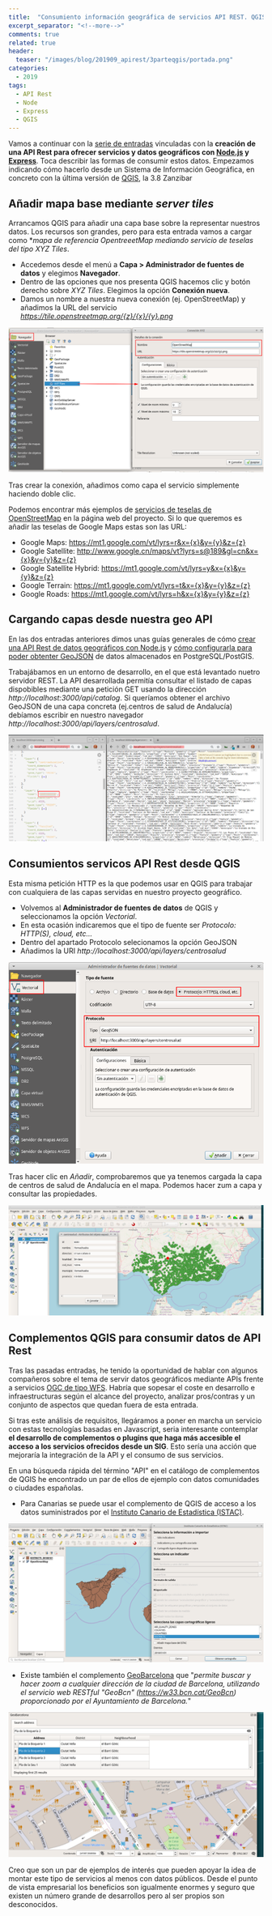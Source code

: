 ```yaml
---
title:  "Consumiento información geográfica de servicios API REST. QGIS"
excerpt_separator: "<!--more-->"
comments: true
related: true
header:
  teaser: "/images/blog/201909_apirest/3parteqgis/portada.png" 
categories: 
  - 2019
tags:
  - API Rest
  - Node
  - Express
  - QGIS
---
```


Vamos a continuar con la [serie de entradas](http://www.sigdeletras.com/2019/apirest-de-datos-geograficos-con-node-y-express_2/) vinculadas con la **creación de una API Rest para ofrecer servicios y datos geográficos con [Node.js](https://nodejs.org/es/) y [Express](https://expressjs.com/es/)**. Toca describir las formas de consumir estos datos. Empezamos indicando cómo hacerlo desde un Sistema de Información Geográfica, en concreto con la última versión de [QGIS](https://www.qgis.org/es/site/), la 3.8 Zanzibar

## Añadir mapa base mediante *server tiles*
Arrancamos QGIS para añadir una capa base sobre la representar nuestros datos. Los recursos son grandes, pero para esta entrada vamos a cargar como **mapa de referencia OpentreeetMap mediando servicio de teselas del tipo *XYZ Tiles**. 

- Accedemos desde el menú a **Capa > Administrador de fuentes de datos** y elegimos **Navegador**.
- Dentro de las opciones que nos presenta QGIS hacemos clic y botón derecho sobre *XYZ Tiles*. Elegimos la opción **Conexión nueva**.
- Damos un nombre a nuestra nueva conexión (ej. OpenStreetMap) y añadimos la URL del servicio *https://tile.openstreetmap.org/{z}/{x}/{y}.png*

![XYZ Tiles](/images/blog/201909_apirest/3parteqgis/01_xyxtiles.png)

Tras crear la conexión, añadimos como capa el servicio simplemente haciendo doble clic.

Podemos encontrar más ejemplos de [servicios de teselas de OpenStreetMap](https://wiki.openstreetmap.org/wiki/Tile_servers) en la página web del proyecto. Si lo que queremos es añadir las teselas de Google Maps estas son las URL:

- Google Maps: https://mt1.google.com/vt/lyrs=r&x={x}&y={y}&z={z}
- Google Satellite: http://www.google.cn/maps/vt?lyrs=s@189&gl=cn&x={x}&y={y}&z={z}
- Google Satellite Hybrid: https://mt1.google.com/vt/lyrs=y&x={x}&y={y}&z={z}
- Google Terrain: https://mt1.google.com/vt/lyrs=t&x={x}&y={y}&z={z}
- Google Roads: https://mt1.google.com/vt/lyrs=h&x={x}&y={y}&z={z}

## Cargando capas desde nuestra geo API

En las dos entradas anteriores dimos unas guías generales de cómo [crear una API Rest de datos geográficos con Node.js](http://www.sigdeletras.com/2019/apirest-de-datos-geograficos-con-node-y-express) y [cómo configurarla para poder obtenter GeoJSON](http://www.sigdeletras.com/2019/apirest-de-datos-geograficos-con-node-y-express_2/) de datos almacenados en PostgreSQL/PostGIS.

Trabajábamos en un entorno de desarrollo, en el que está levantado nuetro servidor REST. La API desarrollada permitía consultar el listado de capas dispobibles mediante una petición GET usando la dirección *http://localhost:3000/api/catalog*. Si queríamos obtener el archivo GeoJSON de una capa concreta (ej.centros de salud de Andalucía) debíamos escribir en nuestro navegador *http://localhost:3000/api/layers/centrosalud*.

![Servisios API Rest](/images/blog/201909_apirest/3parteqgis/02_geoapi.png)

## Consumientos servicos API Rest desde QGIS

Esta misma petición HTTP es la que podemos usar en QGIS para trabajar con cualquiera de las capas servidas en nuestro proyecto geográfico. 

- Volvemos al **Administrador de fuentes de datos** de QGIS y seleccionamos la opción *Vectorial*. 
- En esta ocasión indicaremos que el tipo de fuente ser *Protocolo: HTTP(S), cloud, etc...*
- Dentro del apartado Protocolo selecionamos la opción GeoJSON
- Añadimos la URI *http://localhost:3000/api/layers/centrosalud*

![Capa en QGIS](/images/blog/201909_apirest/3parteqgis/03_protocolohttp.png)

Tras hacer clic en *Añadir*, comprobaremos que ya tenemos cargada la capa de centros de salud de Andalucía en el mapa. Podemos hacer zum a capa y consultar las propiedades.

![Capa en QGIS](/images/blog/201909_apirest/3parteqgis/04_carga_infoqgis.png)

## Complementos QGIS para consumir datos de API Rest

Tras las pasadas entradas, he tenido la oportunidad de hablar con algunos compañeros sobre el tema de servir datos geográficos mediante APIs frente a servicios [OGC de tipo WFS](https://www.opengeospatial.org/standards/wfs). Habría que sopesar el coste en desarrollo e infraestructuras según el alcance del proyecto, analizar pros/contras y un conjunto de aspectos que quedan fuera de esta entrada. 

Si tras este análisis de requisitos, llegáramos a poner en marcha un servicio con estas tecnologías basadas en Javascript, seria interesante contemplar **el desarrollo de complementos o plugins que haga más accesible el acceso a los servicios ofrecidos desde un SIG**. Esto sería una acción que mejoraría la integración de la API y el consumo de sus servicios. 

En una búsqueda rápida del término "API" en el catálogo de complementos de QGIS he encontrado un par de ellos de ejemplo con datos comunidades o ciudades españolas.

- Para Canarias se puede usar el complemento de QGIS de acceso a los datos suministrados por el [Instituto Canario de Estadística (ISTAC)](https://plugins.qgis.org/plugins/author/Instituto%20Canario%20de%20Estad%C3%ADstica%20(ISTAC)/).

![Canarias](/images/blog/201909_apirest/3parteqgis/05_isteca.png)

- Existe también el complemento [GeoBarcelona](https://plugins.qgis.org/plugins/geobarcelona/) que "*permite buscar y hacer zoom a cualquier dirección de la ciudad de Barcelona, utilizando el servicio web RESTful "GeoBcn" (https://w33.bcn.cat/GeoBcn) proporcionado por el Ayuntamiento de Barcelona.*" 

![Barcelona](/images/blog/201909_apirest/3parteqgis/06_geobarcelona.png)

Creo que son un par de ejemplos de interés que pueden apoyar la idea de montar este tipo de servicios al menos con datos públicos. Desde el punto de vista empresarial los beneficios son igualmente enormes y seguro que existen un número grande de desarrollos pero al ser propios son desconocidos.
